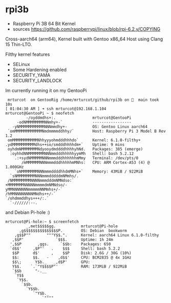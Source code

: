 # rpi3b
 - Raspberry Pi 3B 64 Bit Kernel
 - sources https://github.com/raspberrypi/linux/blob/rpi-6.2.y/COPYING

Cross-aarch64 (arm64), Kernel built with Gentoo x86_64 Host using Clang 15 Thin-LTO.

Filthy kernel features
 - SELinux
 - Some Hardening enabled
 - SECURITY_YAMA
 - SECURITY_LANDLOCK

Im currently running it on my GentooPi

```
 mrturcot  on GentooRig /home/mrturcot/github/rpi3b on   main took 10s
[ 01:04:30 AM ] ➜ ssh mrturcot@192.168.1.104
mrturcot@GentooPi ~ $ neofetch 
         -/oyddmdhs+:.                mrturcot@GentooPi 
     -odNMMMMMMMMNNmhy+-`             ----------------- 
   -yNMMMMMMMMMMMNNNmmdhy+-           OS: Gentoo Linux aarch64 
 `omMMMMMMMMMMMMNmdmmmmddhhy/`        Host: Raspberry Pi 3 Model B Rev 1.2 
 omMMMMMMMMMMMNhhyyyohmdddhhhdo`      Kernel: 6.1.0-filthy+ 
.ydMMMMMMMMMMdhs++so/smdddhhhhdm+`    Uptime: 9 mins 
 oyhdmNMMMMMMMNdyooydmddddhhhhyhNd.   Packages: 385 (emerge) 
  :oyhhdNNMMMMMMMNNNmmdddhhhhhyymMh   Shell: bash 5.2.12 
    .:+sydNMMMMMNNNmmmdddhhhhhhmMmy   Terminal: /dev/pts/0 
       /mMMMMMMNNNmmmdddhhhhhmMNhs:   CPU: ARM Cortex-A53 (4) @ 1.000GHz 
    `oNMMMMMMMNNNmmmddddhhdmMNhs+`    Memory: 43MiB / 922MiB 
  `sNMMMMMMMMNNNmmmdddddmNMmhs/.
 /NMMMMMMMMNNNNmmmdddmNMNdso:`                                
+MMMMMMMNNNNNmmmmdmNMNdso/-                                   
yMMNNNNNNNmmmmmNNMmhs+/-`
/hMMNNNNNNNNMNdhs++/-`
`/ohdmmddhys+++/:.`
  `-//////:--.
```

 and Debian Pi-hole :)

```
mrturcot@Pi-hole:~ $ screenfetch 
         _,met$$$$$gg.           mrturcot@Pi-hole
      ,g$$$$$$$$$$$$$$$P.        OS: Debian  bookworm
    ,g$$P""       """Y$$.".      Kernel: aarch64 Linux 6.1.0-filthy
   ,$$P'              `$$$.      Uptime: 1h 24m
  ',$$P       ,ggs.     `$$b:    Packages: 650
  `d$$'     ,$P"'   .    $$$     Shell: bash 5.2.2
   $$P      d$'     ,    $$P     Disk: 2.6G / 30G (10%)
   $$:      $$.   -    ,d$$'     CPU: BCM2835 @ 4x 1GHz
   $$\;      Y$b._   _,d$P'      GPU: 
   Y$$.    `.`"Y$$$$P"'          RAM: 173MiB / 922MiB
   `$$b      "-.__              
    `Y$$                        
     `Y$$.                      
       `$$b.                    
         `Y$$b.                 
            `"Y$b._             
                `""""
```
